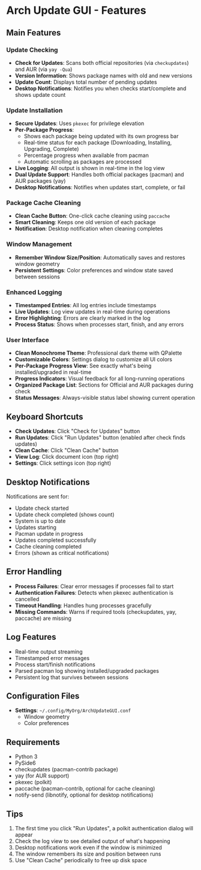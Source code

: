 # Arch Update GUI - Features

## Main Features

### Update Checking
- **Check for Updates**: Scans both official repositories (via `checkupdates`) and AUR (via `yay -Qua`)
- **Version Information**: Shows package names with old and new versions
- **Update Count**: Displays total number of pending updates
- **Desktop Notifications**: Notifies you when checks start/complete and shows update count

### Update Installation
- **Secure Updates**: Uses `pkexec` for privilege elevation
- **Per-Package Progress**: 
  - Shows each package being updated with its own progress bar
  - Real-time status for each package (Downloading, Installing, Upgrading, Complete)
  - Percentage progress when available from pacman
  - Automatic scrolling as packages are processed
- **Live Logging**: All output is shown in real-time in the log view
- **Dual Update Support**: Handles both official packages (pacman) and AUR packages (yay)
- **Desktop Notifications**: Notifies when updates start, complete, or fail

### Package Cache Cleaning
- **Clean Cache Button**: One-click cache cleaning using `paccache`
- **Smart Cleaning**: Keeps one old version of each package
- **Notification**: Desktop notification when cleaning completes

### Window Management
- **Remember Window Size/Position**: Automatically saves and restores window geometry
- **Persistent Settings**: Color preferences and window state saved between sessions

### Enhanced Logging
- **Timestamped Entries**: All log entries include timestamps
- **Live Updates**: Log view updates in real-time during operations
- **Error Highlighting**: Errors are clearly marked in the log
- **Process Status**: Shows when processes start, finish, and any errors

### User Interface
- **Clean Monochrome Theme**: Professional dark theme with QPalette
- **Customizable Colors**: Settings dialog to customize all UI colors
- **Per-Package Progress View**: See exactly what's being installed/upgraded in real-time
- **Progress Indicators**: Visual feedback for all long-running operations
- **Organized Package List**: Sections for Official and AUR packages during check
- **Status Messages**: Always-visible status label showing current operation

## Keyboard Shortcuts
- **Check Updates**: Click "Check for Updates" button
- **Run Updates**: Click "Run Updates" button (enabled after check finds updates)
- **Clean Cache**: Click "Clean Cache" button
- **View Log**: Click document icon (top right)
- **Settings**: Click settings icon (top right)

## Desktop Notifications
Notifications are sent for:
- Update check started
- Update check completed (shows count)
- System is up to date
- Updates starting
- Pacman update in progress
- Updates completed successfully
- Cache cleaning completed
- Errors (shown as critical notifications)

## Error Handling
- **Process Failures**: Clear error messages if processes fail to start
- **Authentication Failures**: Detects when pkexec authentication is cancelled
- **Timeout Handling**: Handles hung processes gracefully
- **Missing Commands**: Warns if required tools (checkupdates, yay, paccache) are missing

## Log Features
- Real-time output streaming
- Timestamped error messages
- Process start/finish notifications
- Parsed pacman log showing installed/upgraded packages
- Persistent log that survives between sessions

## Configuration Files
- **Settings**: `~/.config/MyOrg/ArchUpdateGUI.conf`
  - Window geometry
  - Color preferences
  
## Requirements
- Python 3
- PySide6
- checkupdates (pacman-contrib package)
- yay (for AUR support)
- pkexec (polkit)
- paccache (pacman-contrib, optional for cache cleaning)
- notify-send (libnotify, optional for desktop notifications)

## Tips
1. The first time you click "Run Updates", a polkit authentication dialog will appear
2. Check the log view to see detailed output of what's happening
3. Desktop notifications work even if the window is minimized
4. The window remembers its size and position between runs
5. Use "Clean Cache" periodically to free up disk space
